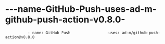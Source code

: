# ---name-GitHub-Push-uses-ad-m-github-push-action-v0.8.0-
              - name: GitHub Push                 uses: ad-m/github-push-action@v0.8.0             
